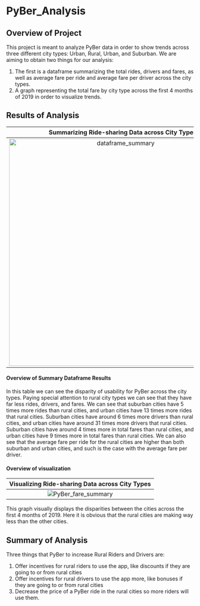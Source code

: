 # PyBer_Analysis

## Overview of Project

This project is meant to analyze PyBer data in order to show trends across three different city types: Urban, Rural, Urban, and Suburban. We are aiming to obtain two things for our analysis:
1. The first is a dataframe summarizing the total rides, drivers and fares, as well as average fare per ride and average fare per driver across the city types.
2. A graph representing the total fare by city type across the first 4 months of 2019 in order to visualize trends.

## Results of Analysis
| Summarizing Ride-sharing Data across City Types |
| :---:|
|<img width="610" alt="dataframe_summary" src="https://user-images.githubusercontent.com/89175578/138613812-5ab8035f-4f58-4095-bb33-c4ba787ba95f.png">|

#### Overview of Summary Dataframe Results

In this table we can see the disparity of usability for PyBer across the city types. Paying special attention to rural city types we can see that they have far less rides, drivers, and fares. We can see that suburban cities have 5 times more rides than rural cities, and urban cities have 13 times more rides that rural cities. Suburban cities have around 6 times more drivers than rural cities, and urban cities have around 31 times more drivers that rural cities. Suburban cities have around 4 times more in total fares than rural cities, and urban cities have 9 times more in total fares than rural cities. We can also see that the average fare per ride for the rural cities are higher than both suburban and urban cities, and such is the case with the average fare per driver.

#### Overview of visualization
| Visualizing Ride-sharing Data across City Types |
| :---:|
|![PyBer_fare_summary](https://user-images.githubusercontent.com/89175578/138613832-4e3600d5-603a-4a76-ae56-7c1372359c5a.png)|

This graph visually displays the disparities between the cities across the first 4 months of 2019. Here it is obvious that the rural cities are making way less than the other cities.

## Summary of Analysis

Three things that PyBer to increase Rural Riders and Drivers are:
1. Offer incentives for rural riders to use the app, like discounts if they are going to or from rural cities
2. Offer incentives for rural drivers to use the app more, like bonuses if they are going to or from rural cities
3. Decrease the price of a PyBer ride in the rural cities so more riders will use them.
